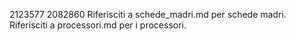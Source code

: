 2123577
2082860
Riferisciti a schede_madri.md per schede madri.
Riferisciti a processori.md per i processori.
